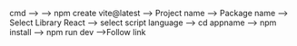 cmd --> 
--> npm create vite@latest
--> Project name
--> Package name
--> Select Library React
--> select script language
--> cd appname
--> npm install
--> npm run dev
-->Follow link
